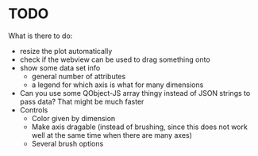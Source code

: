 # TODO
What is there to do:
- resize the plot automatically
- check if the webview can be used to drag something onto
- show some data set info
  - general number of attributes
  - a legend for which axis is what for many dimensions
- Can you use some QObject-JS array thingy instead of JSON strings to pass data? That might be much faster
- Controls
  - Color given by dimension
  - Make axis dragable (instead of brushing, since this does not work well at the same time when there are many axes)
  - Several brush options